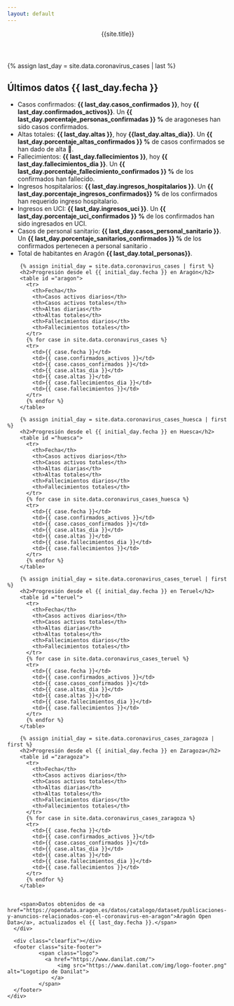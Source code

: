 ```yaml
---
layout: default
---
```

<html lang="es">
  <head>
    <title>{{site.title}}</title>
    <meta name="description" content="{{site.description}}">
    <link rel="shortcut icon" href="https://www.danilat.com/img/favicon.png" type="image/x-icon">
    <link rel="stylesheet" href="https://www.danilat.com/css/main.css">
    <link rel="stylesheet" href="/assets/css/index.css">
    <style src="/assets/css/index.css"></style>
    <script src="https://cdn.jsdelivr.net/npm/chart.js@2.9.3/dist/Chart.min.js"></script>
    <script src="/assets/js/index.js"></script>
    <script>
      var fechas = [
        {% for case in site.data.coronavirus_cases %}"{{ case.fecha }}",{% endfor%}
      ]
      var casos_activos = [
        {% for case in site.data.coronavirus_cases %}{{ case.confirmados_activos }},{% endfor%}
      ]
      var fallecimientos_dia = [
        {% for case in site.data.coronavirus_cases %}{{ case.fallecimientos_dia }},{% endfor%}
      ]
      var altas_dia = [
        {% for case in site.data.coronavirus_cases %}{{ case.altas_dia }},{% endfor%}
      ]
      window.onload = function() {
        draw("chartAragon", getChartConfig({
          fechas: fechas, 
          casos_activos: casos_activos,
          fallecimientos_dia: fallecimientos_dia, 
          altas_dia: altas_dia})
        );
      }
    </script>
    <meta property="og:title" content="{{site.title}}" />
    <meta property="og:description" content="{{site.description}}" />
    <meta property="og:image" content="" />
    <meta property="og:site_name" content="{{site.title}}" />
    <meta property="og:type" content="website" />
    <meta name="twitter:card" content="summary_large_image" />
    <meta name="twitter:description" content="{{site.description}}" />
    <meta name="twitter:title" content="{{site.title}}" />
    <meta name="twitter:image" content="" />
  </head>
  <body>
    <div class="container">
      <header class="header">
        <span>
          {{site.title}}
        </span>
      </header>
      <div class="content">
        <div class="chart-container">
            <canvas id="chartAragon"></canvas>
        </div>
        {% assign last_day = site.data.coronavirus_cases | last %}
        <h2>Últimos datos {{ last_day.fecha }}</h2>
        <div>
          <ul>
            <li>Casos confirmados: <b>{{ last_day.casos_confirmados }}</b>, hoy <b>{{ last_day.confirmados_activos}}</b>. Un <b>{{ last_day.porcentaje_personas_confirmadas }} %</b> de aragoneses han sido casos confirmados.</li>
            <li>Altas totales: <b>{{ last_day.altas }}</b>, hoy <b>{{last_day.altas_dia}}</b>.  Un <b>{{ last_day.porcentaje_altas_confirmados }} %</b> de casos confirmados se han dado de alta 💪.</li>
            <li>Fallecimientos: <b>{{ last_day.fallecimientos }}</b>, hoy <b>{{ last_day.fallecimientos_dia }}</b>. Un <b>{{ last_day.porcentaje_fallecimiento_confirmados }} %</b> de los confirmados han fallecido.</li>
            <li>Ingresos hospitalarios: <b>{{ last_day.ingresos_hospitalarios }}</b>. Un <b>{{ last_day.porcentaje_ingresos_confirmados}} %</b> de los confirmados han requerido ingreso hospitalario.</li>
            <li>Ingresos en UCI: <b>{{ last_day.ingresos_uci }}</b>. Un <b>{{ last_day.porcentaje_uci_confirmados }} %</b> de los confirmados han sido ingresados en UCI.</li>
            <li>Casos de personal sanitario: <b>{{ last_day.casos_personal_sanitario }}</b>. Un <b>{{ last_day.porcentaje_sanitarios_confirmados }} %</b> de los confirmados pertenecen a personal sanitario .</li> 
            <li>Total de habitantes en Aragón <b>{{ last_day.total_personas}}</b>. </li>
          </ul>
        </div>

        {% assign initial_day = site.data.coronavirus_cases | first %}
        <h2>Progresión desde el {{ initial_day.fecha }} en Aragón</h2>
        <table id ="aragon">
          <tr>
            <th>Fecha</th>
            <th>Casos activos diarios</th>
            <th>Casos activos totales</th>
            <th>Altas diarias</th>
            <th>Altas totales</th>
            <th>Fallecimientos diarios</th>
            <th>Fallecimientos totales</th>
          </tr>
          {% for case in site.data.coronavirus_cases %}
          <tr>
            <td>{{ case.fecha }}</td>
            <td>{{ case.confirmados_activos }}</td>
            <td>{{ case.casos_confirmados }}</td>
            <td>{{ case.altas_dia }}</td>
            <td>{{ case.altas }}</td>
            <td>{{ case.fallecimientos_dia }}</td>
            <td>{{ case.fallecimientos }}</td>
          </tr>
          {% endfor %}
        </table>

        {% assign initial_day = site.data.coronavirus_cases_huesca | first %}
        <h2>Progresión desde el {{ initial_day.fecha }} en Huesca</h2>
        <table id ="huesca">
          <tr>
            <th>Fecha</th>
            <th>Casos activos diarios</th>
            <th>Casos activos totales</th>
            <th>Altas diarias</th>
            <th>Altas totales</th>
            <th>Fallecimientos diarios</th>
            <th>Fallecimientos totales</th>
          </tr>
          {% for case in site.data.coronavirus_cases_huesca %}
          <tr>
            <td>{{ case.fecha }}</td>
            <td>{{ case.confirmados_activos }}</td>
            <td>{{ case.casos_confirmados }}</td>
            <td>{{ case.altas_dia }}</td>
            <td>{{ case.altas }}</td>
            <td>{{ case.fallecimientos_dia }}</td>
            <td>{{ case.fallecimientos }}</td>
          </tr>
          {% endfor %}
        </table>

        {% assign initial_day = site.data.coronavirus_cases_teruel | first %}
        <h2>Progresión desde el {{ initial_day.fecha }} en Teruel</h2>
        <table id ="teruel">
          <tr>
            <th>Fecha</th>
            <th>Casos activos diarios</th>
            <th>Casos activos totales</th>
            <th>Altas diarias</th>
            <th>Altas totales</th>
            <th>Fallecimientos diarios</th>
            <th>Fallecimientos totales</th>
          </tr>
          {% for case in site.data.coronavirus_cases_teruel %}
          <tr>
            <td>{{ case.fecha }}</td>
            <td>{{ case.confirmados_activos }}</td>
            <td>{{ case.casos_confirmados }}</td>
            <td>{{ case.altas_dia }}</td>
            <td>{{ case.altas }}</td>
            <td>{{ case.fallecimientos_dia }}</td>
            <td>{{ case.fallecimientos }}</td>
          </tr>
          {% endfor %}
        </table>

        {% assign initial_day = site.data.coronavirus_cases_zaragoza | first %}
        <h2>Progresión desde el {{ initial_day.fecha }} en Zaragoza</h2>
        <table id ="zaragoza">
          <tr>
            <th>Fecha</th>
            <th>Casos activos diarios</th>
            <th>Casos activos totales</th>
            <th>Altas diarias</th>
            <th>Altas totales</th>
            <th>Fallecimientos diarios</th>
            <th>Fallecimientos totales</th>
          </tr>
          {% for case in site.data.coronavirus_cases_zaragoza %}
          <tr>
            <td>{{ case.fecha }}</td>
            <td>{{ case.confirmados_activos }}</td>
            <td>{{ case.casos_confirmados }}</td>
            <td>{{ case.altas_dia }}</td>
            <td>{{ case.altas }}</td>
            <td>{{ case.fallecimientos_dia }}</td>
            <td>{{ case.fallecimientos }}</td>
          </tr>
          {% endfor %}
        </table>


        <span>Datos obtenidos de <a href="https://opendata.aragon.es/datos/catalogo/dataset/publicaciones-y-anuncios-relacionados-con-el-coronavirus-en-aragon">Aragón Open Data</a>, actualizados el {{ last_day.fecha }}.</span>
      </div>

      <div class="clearfix"></div>
      <footer class="site-footer">
              <span class="logo">
                <a href="https://www.danilat.com/">
                    <img src="https://www.danilat.com/img/logo-footer.png" alt="Logotipo de Danilat">
                  </a>
              </span>
      </footer>
    </div>
  </body>
</html>